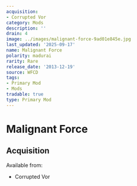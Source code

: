 ```yaml
---
acquisition:
- Corrupted Vor
category: Mods
description: ''
drain: 4
image: ../images/malignant-force-9ad01e845e.jpg
last_updated: '2025-09-17'
name: Malignant Force
polarity: madurai
rarity: Rare
release_date: '2013-12-19'
source: WFCD
tags:
- Primary Mod
- Mods
tradable: true
type: Primary Mod
---
```


# Malignant Force

## Acquisition

Available from:
- Corrupted Vor

